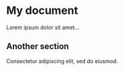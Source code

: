 # My document

Lorem ipsum dolor sit amet...

## Another section

Consectetur adipiscing elit, sed do eiusmod.
